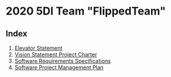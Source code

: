 # 2020 5DI Team "FlippedTeam"

## Index

1. [Elevator Statement](elevatorSpeech.md)
2. [Vision Statement Project Charter](vspc.md)
3. [Software Requirements Specifications](srs.md)
4. [Software Project Management Plan](spmp.md)

